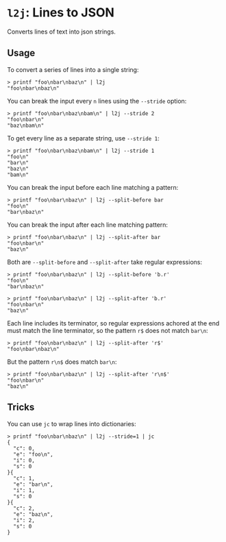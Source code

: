 `l2j`: Lines to JSON
==================

Converts lines of text into json strings.

Usage
-----
To convert a series of lines into a single string:

```
> printf "foo\nbar\nbaz\n" | l2j 
"foo\nbar\nbaz\n"
```

You can break the input every `n` lines using the `--stride` option:

```
> printf "foo\nbar\nbaz\nbam\n" | l2j --stride 2
"foo\nbar\n"
"baz\nbam\n"
```

To get every line as a separate string, use `--stride 1`:

```
> printf "foo\nbar\nbaz\nbam\n" | l2j --stride 1
"foo\n"
"bar\n"
"baz\n"
"bam\n"
```

You can break the input before each line matching a pattern:

```
> printf "foo\nbar\nbaz\n" | l2j --split-before bar
"foo\n"
"bar\nbaz\n"
```

You can break the input after each line matching pattern:

```
> printf "foo\nbar\nbaz\n" | l2j --split-after bar
"foo\nbar\n"
"baz\n"
```

Both are `--split-before` and `--split-after` take regular expressions:

```
> printf "foo\nbar\nbaz\n" | l2j --split-before 'b.r'
"foo\n"
"bar\nbaz\n"
```

```
> printf "foo\nbar\nbaz\n" | l2j --split-after 'b.r'
"foo\nbar\n"
"baz\n"
```


Each line includes its terminator, so regular expressions achored at the end
must match the line terminator, so the pattern `r$` does not match `bar\n`:

```
> printf "foo\nbar\nbaz\n" | l2j --split-after 'r$'
"foo\nbar\nbaz\n"
```

But the pattern `r\n$` does match `bar\n`:

```
> printf "foo\nbar\nbaz\n" | l2j --split-after 'r\n$'
"foo\nbar\n"
"baz\n"
```

Tricks
------

You can use `jc` to wrap lines into dictionaries:

```
> printf "foo\nbar\nbaz\n" | l2j --stride=1 | jc
{
  "c": 0,
  "e": "foo\n",
  "i": 0,
  "s": 0
}{
  "c": 1,
  "e": "bar\n",
  "i": 1,
  "s": 0
}{
  "c": 2,
  "e": "baz\n",
  "i": 2,
  "s": 0
}
```
 